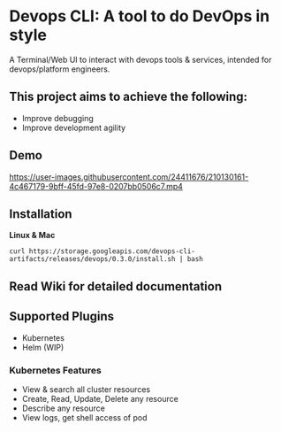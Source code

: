 # Devops CLI: A tool to do DevOps in style

A Terminal/Web UI to interact with devops tools & services, intended for devops/platform engineers.

## This project aims to achieve the following:
- Improve debugging
- Improve development agility

## Demo

https://user-images.githubusercontent.com/24411676/210130161-4c467179-9bff-45fd-97e8-0207bb0506c7.mp4



## Installation
**Linux & Mac**

`curl https://storage.googleapis.com/devops-cli-artifacts/releases/devops/0.3.0/install.sh | bash`

## Read Wiki for detailed documentation 

## Supported Plugins
- Kubernetes
- Helm (WIP)

### Kubernetes Features
- View & search all cluster resources
- Create, Read, Update, Delete any resource
- Describe any resource
- View logs, get shell access of pod
